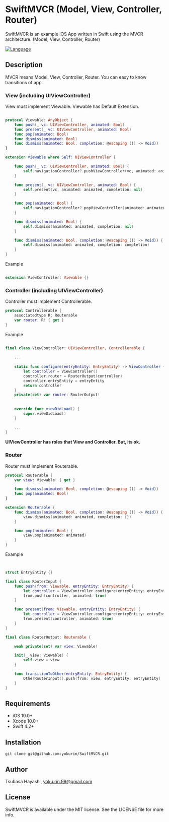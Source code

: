 # SwiftMVCR (Model, View, Controller, Router)

SwiftMVCR is an example iOS App written in Swift using the MVCR architecture.  (Model, View, Controller, Router)

[![Language](https://img.shields.io/badge/language-Swift%204.2-orange.svg)](https://swift.org)

## Description

MVCR means Model, View, Controller, Router. 
You can easy to know transitions of app.

### View (including UIViewController)
View must implement Viewable. Viewable has Default Extension.  

```swift

protocol Viewable: AnyObject {
    func push(_ vc: UIViewController, animated: Bool)
    func present(_ vc: UIViewController, animated: Bool)
    func pop(animated: Bool)
    func dismiss(animated: Bool)
    func dismiss(animated: Bool, completion: @escaping (() -> Void))
}

extension Viewable where Self: UIViewController {

    func push(_ vc: UIViewController, animated: Bool) {
        self.navigationController?.pushViewController(vc, animated: animated)
    }

    func present(_ vc: UIViewController, animated: Bool) {
        self.present(vc, animated: animated, completion: nil)
    }

    func pop(animated: Bool) {
        self.navigationController?.popViewController(animated: animated)
    }

    func dismiss(animated: Bool) {
        self.dismiss(animated: animated, completion: nil)
    }

    func dismiss(animated: Bool, completion: @escaping (() -> Void)) {
        self.dismiss(animated: animated, completion: completion)
    }
}


```

Example

```swift

extension ViewController: Viewable {}

```

### Controller (including UIViewController)
Controller must implement Controllerable.


```swift
protocol Controllerable {
    associatedtype R: Routerable
    var router: R! { get }
}
```

Example

```swift

final class ViewController: UIViewController, Controllerable {
    
    ...
    
    static func configure(entryEntity: EntryEntity) -> ViewController {
        let controller = ViewController()
        controller.router = RouterOutput(controller)
        controller.entryEntity = entryEntity
        return controller
    }
    private(set) var router: RouterOutput!
    
    
    override func viewDidLoad() {
        super.viewDidLoad()
    }
    
    ...
}
```

**UIViewController has roles that View and Controller. But,  its ok.**


### Router
Router must implement Routerable.


```swift
protocol Routerable {
    var view: Viewable! { get }

    func dismiss(animated: Bool, completion: @escaping (() -> Void))
    func pop(animated: Bool)
}

extension Routerable {
    func dismiss(animated: Bool, completion: @escaping (() -> Void)) {
        view.dismiss(animated: animated, completion: {})
    }

    func pop(animated: Bool) {
        view.pop(animated: animated)
    }
}
```

Example

```swift


struct EntryEntity {}

final class RouterInput {
    func push(from: Viewable, entryEntity: EntryEntity) {
        let controller = ViewController.configure(entryEntity: entryEntity)
        from.push(controller, animated: true)
    }

    func present(from: Viewable, entryEntity: EntryEntity) {
        let controller = ViewController.configure(entryEntity: entryEntity)
        from.present(controller, animated: true)
    }
}

final class RouterOutput: Routerable {

    weak private(set) var view: Viewable!

    init(_ view: Viewable) {
        self.view = view
    }

    func transitionToOther(entryEntity: EntryEntity) {
        OtherRouterInput().push(from: view, entryEntity: entryEntity)
    }
}
```




## Requirements

- iOS 10.0+
- Xcode 10.0+
- Swift 4.2+

## Installation

```
git clone git@github.com:yokurin/SwiftMVCR.git
```

## Author

Tsubasa Hayashi, yoku.rin.99@gmail.com

## License

SwiftMVCR is available under the MIT license. See the LICENSE file for more info.
